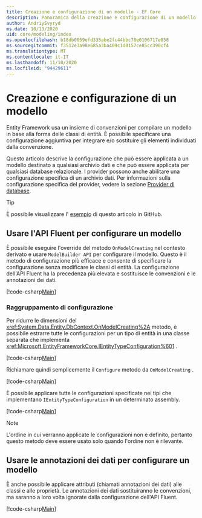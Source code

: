 ```yaml
---
title: Creazione e configurazione di un modello - EF Core
description: Panoramica della creazione e configurazione di un modello con Entity Framework Core
author: AndriySvyryd
ms.date: 10/13/2020
uid: core/modeling/index
ms.openlocfilehash: b18db0059efd335abe2fc44bbc78e0106717e058
ms.sourcegitcommit: f3512e3a98e685a3ba409c1d0157ce85cc390cf4
ms.translationtype: MT
ms.contentlocale: it-IT
ms.lasthandoff: 11/10/2020
ms.locfileid: "94429611"
---
```

# <a name="creating-and-configuring-a-model"></a>Creazione e configurazione di un modello

Entity Framework usa un insieme di convenzioni per compilare un modello in base alla forma delle classi di entità. È possibile specificare una configurazione aggiuntiva per integrare e/o sostituire gli elementi individuati dalla convenzione.

Questo articolo descrive la configurazione che può essere applicata a un modello destinato a qualsiasi archivio dati e che può essere applicata per qualsiasi database relazionale. I provider possono anche abilitare una configurazione specifica di un archivio dati. Per informazioni sulla configurazione specifica del provider, vedere la sezione [Provider di database](xref:core/providers/index).

> [!TIP]  
> È possibile visualizzare l' [esempio](https://github.com/dotnet/EntityFramework.Docs/tree/master/samples) di questo articolo in GitHub.

## <a name="use-fluent-api-to-configure-a-model"></a>Usare l'API Fluent per configurare un modello

È possibile eseguire l'override del metodo `OnModelCreating` nel contesto derivato e usare `ModelBuilder API` per configurare il modello. Questo è il metodo di configurazione più efficace e consente di specificare la configurazione senza modificare le classi di entità. La configurazione dell'API Fluent ha la precedenza più elevata e sostituisce le convenzioni e le annotazioni dei dati.

[!code-csharp[Main](../../../samples/core/Modeling/FluentAPI/Required.cs?highlight=12-14)]

### <a name="grouping-configuration"></a>Raggruppamento di configurazione

Per ridurre le dimensioni del <xref:System.Data.Entity.DbContext.OnModelCreating%2A> metodo, è possibile estrarre tutte le configurazioni per un tipo di entità in una classe separata che implementa <xref:Microsoft.EntityFrameworkCore.IEntityTypeConfiguration%601> .

[!code-csharp[Main](../../../samples/core/Modeling/FluentAPI/EntityTypeConfiguration.cs?Name=IEntityTypeConfiguration)]

Richiamare quindi semplicemente il `Configure` metodo da `OnModelCreating` .

[!code-csharp[Main](../../../samples/core/Modeling/FluentAPI/EntityTypeConfiguration.cs?Name=ApplyIEntityTypeConfiguration)]

È possibile applicare tutte le configurazioni specificate nei tipi che implementano `IEntityTypeConfiguration` in un determinato assembly.

[!code-csharp[Main](../../../samples/core/Modeling/FluentAPI/EntityTypeConfiguration.cs?Name=ApplyConfigurationsFromAssembly)]

> [!NOTE]
> L'ordine in cui verranno applicate le configurazioni non è definito, pertanto questo metodo deve essere usato solo quando l'ordine non è rilevante.

## <a name="use-data-annotations-to-configure-a-model"></a>Usare le annotazioni dei dati per configurare un modello

È anche possibile applicare attributi (chiamati annotazioni dei dati) alle classi e alle proprietà. Le annotazioni dei dati sostituiranno le convenzioni, ma saranno a loro volta ignorate dalla configurazione dell'API Fluent.

[!code-csharp[Main](../../../samples/core/Modeling/DataAnnotations/Required.cs?highlight=15)]
